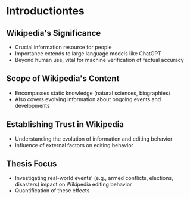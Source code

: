 
# Introductiontes
## Wikipedia's Significance

- Crucial information resource for people
- Importance extends to large language models like ChatGPT
- Beyond human use, vital for machine verification of factual accuracy

## Scope of Wikipedia's Content

- Encompasses static knowledge (natural sciences, biographies)
- Also covers evolving information about ongoing events and developments

## Establishing Trust in Wikipedia

- Understanding the evolution of information and editing behavior
- Influence of external factors on editing behavior

## Thesis Focus

- Investigating real-world events' (e.g., armed conflicts, elections, disasters) impact on Wikipedia editing behavior
- Quantification of these effects
